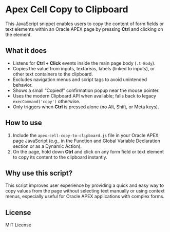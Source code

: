 # Apex Cell Copy to Clipboard

This JavaScript snippet enables users to copy the content of form fields or text elements within an Oracle APEX page by pressing **Ctrl** and clicking on the element.

## What it does

- Listens for **Ctrl + Click** events inside the main page body (`.t-Body`).
- Copies the value from inputs, textareas, labels (linked to inputs), or other text containers to the clipboard.
- Excludes navigation menus and script tags to avoid unintended behavior.
- Shows a small “Copied!” confirmation popup near the mouse pointer.
- Uses the modern Clipboard API when available; falls back to legacy `execCommand('copy')` otherwise.
- Only triggers when **Ctrl** is pressed alone (no Alt, Shift, or Meta keys).

## How to use

1. Include the `apex-cell-copy-to-clipboard.js` file in your Oracle APEX page JavaScript (e.g., in the Function and Global Variable Declaration section or as a Dynamic Action).
2. On the page, hold down **Ctrl** and click on any form field or text element to copy its content to the clipboard instantly.

## Why use this script?

This script improves user experience by providing a quick and easy way to copy values from the page without selecting text manually or using context menus, especially useful for Oracle APEX applications with complex forms.

## License

MIT License
